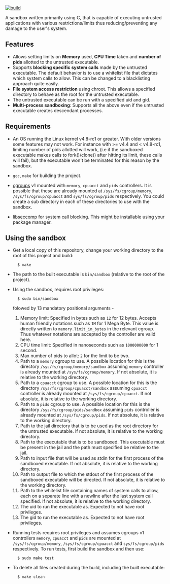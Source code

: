 [![build](https://travis-ci.org/ajay0/sandbox.svg?branch=master)](https://travis-ci.org/ajay0/sandbox)

A sandbox written primarily using C, that is capable of executing untrusted applications
with various restrictions/limits thus reducing/preventing any damage to the user's system.

## Features
* Allows setting limits on **Memory** used, **CPU Time** taken and **number of pids** allotted to
  the untrusted executable.
* Supports **blocking specific system calls** made by the untrusted executable.
  The default behavior is to use a whitelist file that dictates which system
  calls to allow. This can be changed to a blacklisting approach quite easily.
* **File system access restriction** using chroot. This allows a specified directory
  to behave as the root for the untrusted executable.
* The untrusted executable can be run with a specified uid and gid.
* **Multi-process sandboxing**: Supports all the above even if the untrusted executable
  creates descendant processes.

## Requirements
* An OS running the Linux kernel v4.8-rc1 or greater. With older versions some features may not
  work. For instance with >= v4.4 and < v4.8-rc1, limiting number of pids allotted will work, (i.e if the
  sandboxed executable makes calls to fork()/clone() after hitting its limit, these calls will fail),
  but the executable won't be terminated for this reason by the sandbox.

* `gcc`, `make` for building the project.
* [cgroups](http://man7.org/linux/man-pages/man7/cgroups.7.html) v1 mounted with
  `memory`, `cpuacct` and `pids` controllers. It is possible that these are already
  mounted at `/sys/fs/cgroup/memory`,  `/sys/fs/cgroup/cpuacct` and `sys/fs/cgroup/pids`
  respectively. You could create a sub directory in each of these directories to use with the sandbox.
* [libseccomp](https://github.com/seccomp/libseccomp) for system call blocking.
  This might be installable using your package manager.

## Using the sandbox
* Get a local copy of this repository, change your working directory to the
  root of this project and build:
  ```
    $ make
  ```
* The path to the built executable is `bin/sandbox` (relative to the root of the project).
* Using the sandbox, requires root privileges:
  ```
    $ sudo bin/sandbox
  ```
  folowed by 13 mandatory positional arguments -

  1. Memory limit: Specified in bytes such as `12` for 12 bytes. Accepts
     human friendly notations such as `1M` for 1 Mega Byte.
     This value is directly written to `memory.limit_in_bytes` in the relevant cgroup.
     Thus whatever notations are accepted by the controller are valid here.
  2. CPU time limit: Specified in nanoseconds such as `1000000000` for 1 second.
  3. Max number of pids to allot: `2` for the limit to be two.
  4. Path to a `memory` cgroup to use. A possible location for this is the directory
     `/sys/fs/cgroup/memory/sandbox` assuming `memory` controller is already mounted at
     `/sys/fs/cgroup/memory`. If not absolute, it is relative to the working directory.
  5. Path to a `cpuacct` cgroup to use. A possible location for this is the directory
     `/sys/fs/cgroup/cpuacct/sandbox` assuming `cpuacct` controller is already mounted at
     `/sys/fs/cgroup/cpuacct`. If not absolute, it is relative to the working directory.
  6. Path to a `pids` cgroup to use. A possible location for this is the directory
     `/sys/fs/cgroup/pids/sandbox` assuming `pids` controller is already mounted at
     `/sys/fs/cgroup/pids`. If not absolute, it is relative to the working directory.
  7. Path to the jail directory that is to be used as the root directory for the
     untrusted executable. If not absolute, it is relative to the working directory.
  8. Path to the executable that is to be sandboxed. This executable must be
     present in the jail and the path must specified be relative to the jail.
  9. Path to input file that will be used as stdin for the first process
     of the sandboxed executable. If not absolute, it is relative to the working directory.
  10. Path to output file to which the stdout of the first process of the
     sandboxed executable will be directed. If not absolute, it is relative to the working directory.
  11. Path to the whitelist file containing names of system calls to allow,
      each on a separate line with a newline after the last system call
      specified. If not absolute, it is relative to the working directory.
  12. The uid to run the executable as. Expected to not have root privileges.
  13. The gid to run the executable as. Expected to not have root privileges.

* Running tests requires root privileges and assumes cgroups v1 controllers `memory`, `cpuacct` and `pids` are
  mounted at `/sys/fs/cgroup/memory`,  `/sys/fs/cgroup/cpuacct` and `sys/fs/cgroup/pids` respectively.
  To run tests, first build the sandbox and then use:
  ```
    $ sudo make test
  ```

* To delete all files created during the build, including the built executable:
  ```
    $ make clean
  ```